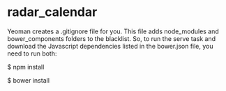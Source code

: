 # radar_calendar
Yeoman creates a .gitignore file for you. This file adds node_modules and bower_components folders to the blacklist. So, to run the serve task and download the Javascript dependencies listed in the bower.json file, you need to run both:


$ npm install

$ bower install
